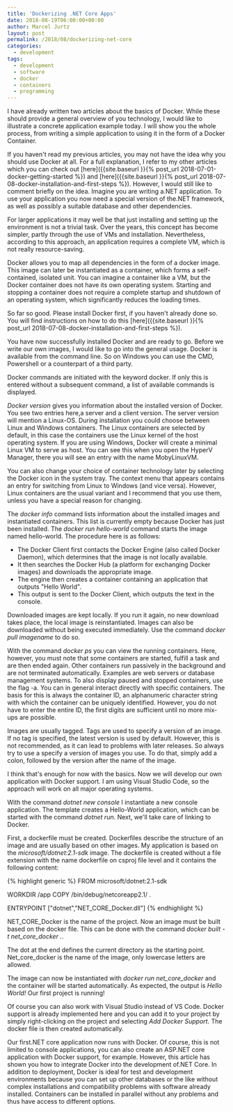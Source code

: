 ```yaml
---
title: 'Dockerizing .NET Core Apps'
date: 2018-08-19T06:00:00+00:00
author: Marcel Jurtz
layout: post
permalink: /2018/08/dockerizing-net-core
categories:
  - development
tags:
  - development
  - software
  - docker
  - containers
  - programming
---
```


I have already written two articles about the basics of Docker. 
While these should provide a general overview of you technology, I would like to illustrate a concrete application example today. 
I will show you the whole process, from writing a simple application to using it in the form of a Docker Container.

If you haven't read my previous articles, you may not have the idea why you should use Docker at all. 
For a full explanation, I refer to my other articles which you can check out 
[here]({{site.baseurl }}{% post_url 2018-07-01-docker-getting-started %}) and 
[here]({{site.baseurl }}{% post_url 2018-07-08-docker-installation-and-first-steps %}). 
However, I would still like to comment briefly on the idea. Imagine you are writing a.NET application. 
To use your application you now need a special version of the.NET framework, 
as well as possibly a suitable database and other dependencies.

For larger applications it may well be that just installing and setting up the environment is not a trivial task. 
Over the years, this concept has become simpler, partly through the use of VMs and installation. 
Nevertheless, according to this approach, an application requires a complete VM, which is not really resource-saving.

Docker allows you to map all dependencies in the form of a docker image. 
This image can later be instantiated as a container, which forms a self-contained, isolated unit. 
You can imagine a container like a VM, but the Docker container does not have its own operating system. 
Starting and stopping a container does not require a complete startup and shutdown of an operating system, 
which significantly reduces the loading times.

So far so good. Please install Docker first, if you haven't already done so. You will find instructions on how to do this 
[here]({{site.baseurl }}{% post_url 2018-07-08-docker-installation-and-first-steps %}).

You have now successfully installed Docker and are ready to go. Before we write our own images, 
I would like to go into the general usage. Docker is available from the command line. 
So on Windows you can use the CMD, Powershell or a counterpart of a third party.

Docker commands are initiated with the keyword docker. If only this is entered without a subsequent command, 
a list of available commands is displayed.

*Docker version* gives you information about the installed version of Docker. 
You see two entries here,a server and a client version. The server version will mention a Linux-OS. 
During installation you could choose between Linux and Windows containers. 
The Linux containers are selected by default, in this case the containers use the Linux kernel of the host operating system. 
If you are using Windows, Docker will create a minimal Linux VM to serve as host. 
You can see this when you open the HyperV Manager, there you will see an entry with the name MobyLinuxVM.

You can also change your choice of container technology later by selecting the Docker icon in the system tray. 
The context menu that appears contains an entry for switching from Linux to Windows (and vice versa). 
However, Linux containers are the usual variant and I recommend that you use them, unless you have a special reason for changing.

The *docker info* command lists information about the installed images and instantiated containers. 
This list is currently empty because Docker has just been installed. 
The *docker run hello-world* command starts the image named hello-world. The procedure here is as follows: 
	
* The Docker Client first contacts the Docker Engine (also called Docker Daemon), which determines that the image is not locally available. 
* It then searches the Docker Hub (a platform for exchanging Docker images) and downloads the appropriate image. 
* The engine then creates a container containing an application that outputs "Hello World".
* This output is sent to the Docker Client, which outputs the text in the console.

Downloaded images are kept locally. If you run it again, no new download takes place, the local image is reinstantiated. 
Images can also be downloaded without being executed immediately. Use the command *docker pull imagename* to do so.

With the command *docker ps* you can view the running containers. 
Here, however, you must note that some containers are started, fulfill a task and are then ended again. 
Other containers run passively in the background and are not terminated automatically. 
Examples are web servers or database management systems.
To also display paused and stopped containers, use the flag -a. 
You can in general interact directly with specific containers. 
The basis for this is always the container ID, an alphanumeric character string with which the container can be uniquely identified. 
However, you do not have to enter the entire ID, the first digits are sufficient until no more mix-ups are possible.

Images are usually tagged. Tags are used to specify a version of an image. 
If no tag is specified, the latest version is used by default. 
However, this is not recommended, as it can lead to problems with later releases. 
So always try to use a specify a version of images you use. 
To do that, simply add a colon, followed by the version after the name of the image.

I think that's enough for now with the basics. Now we will develop our own application with Docker support. 
I am using Visual Studio Code, so the approach will work on all major operating systems.

With the command *dotnet new console* I instantiate a new console application. 
The template creates a Hello-World application, which can be started with the command *dotnet run*. 
Next, we'll take care of linking to Docker.

First, a dockerfile must be created. Dockerfiles describe the structure of an image and are usually based on other images. 
My application is based on the *microsoft/dotnet:2.1-sdk* image. 
The dockerfile is created without a file extension with the name dockerfile on csproj file level and it contains the following content:

{% highlight generic %}
FROM microsoft/dotnet:2.1-sdk

WORKDIR /app
COPY /bin/debug/netcoreapp2.1/ .

ENTRYPOINT ["dotnet","NET_CORE_Docker.dll"]
{% endhighlight %}

NET_CORE_Docker is the name of the project. Now an image must be built based on the docker file. 
This can be done with the command *docker built -t net_core_docker .*.

The dot at the end defines the current directory as the starting point. 
Net_core_docker is the name of the image, only lowercase letters are allowed.

The image can now be instantiated with *docker run net_core_docker* and the container will be started automatically. 
As expected, the output is *Hello World!* Our first project is running!

Of course you can also work with Visual Studio instead of VS Code. 
Docker support is already implemented here and you can add it to your project by simply right-clicking on the project 
and selecting *Add Docker Support*. The docker file is then created automatically. 

Our first.NET core application now runs with Docker. 
Of course, this is not limited to console applications, 
you can also create an ASP.NET core application with Docker support, for example. However, 
this article has shown you how to integrate Docker into the development of.NET Core. 
In addition to deployment, Docker is ideal for test and development environments because you can set up other databases 
or the like without complex installations and compatibility problems with software already installed. 
Containers can be installed in parallel without any problems and thus have access to different options.
